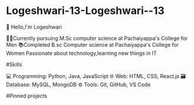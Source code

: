 # Logeshwari-13-Logeshwari--13
👋 Hello,I'm Logeshwari 

👩‍🎓Currently pursuing M.Sc computer science at Pachaiyappa's College for Men 
📚Completed B.sc Computer science at Pachaiyappa's College for Women 
Passionate about technology,learning new things in IT

#Skills

💻 Programming: Python, Java, JavaScript
🌐 Web: HTML, CSS, React.js
🗃️ Database: MySQL, MongoDB
⚙️ Tools: Git, GitHub, VS Code

#Pinned projects
